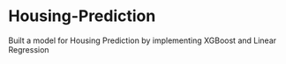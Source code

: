 # Housing-Prediction
Built a model for Housing Prediction by implementing XGBoost and Linear Regression
